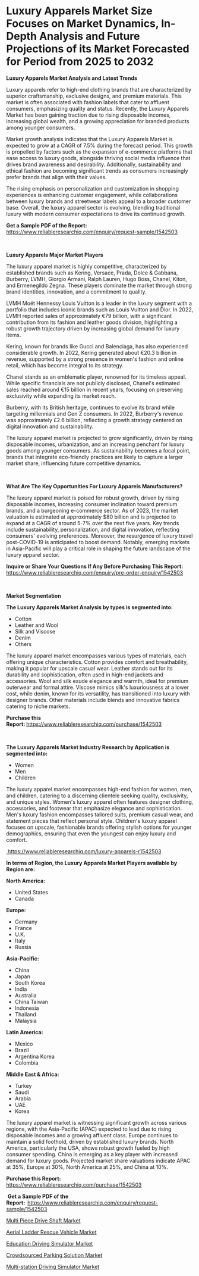 <p><h1>Luxury Apparels Market Size Focuses on Market Dynamics, In-Depth Analysis and Future Projections of its Market Forecasted for Period from 2025 to 2032</h1></p><p><strong>Luxury Apparels Market Analysis and Latest Trends</strong></p>
<p><p>Luxury apparels refer to high-end clothing brands that are characterized by superior craftsmanship, exclusive designs, and premium materials. This market is often associated with fashion labels that cater to affluent consumers, emphasizing quality and status. Recently, the Luxury Apparels Market has been gaining traction due to rising disposable incomes, increasing global wealth, and a growing appreciation for branded products among younger consumers.</p><p>Market growth analysis indicates that the Luxury Apparels Market is expected to grow at a CAGR of 7.5% during the forecast period. This growth is propelled by factors such as the expansion of e-commerce platforms that ease access to luxury goods, alongside thriving social media influence that drives brand awareness and desirability. Additionally, sustainability and ethical fashion are becoming significant trends as consumers increasingly prefer brands that align with their values. </p><p>The rising emphasis on personalization and customization in shopping experiences is enhancing customer engagement, while collaborations between luxury brands and streetwear labels appeal to a broader customer base. Overall, the luxury apparel sector is evolving, blending traditional luxury with modern consumer expectations to drive its continued growth.</p></p>
<p><strong>Get a Sample PDF of the Report:&nbsp;</strong> <a href="https://www.reliableresearchiq.com/enquiry/request-sample/1542503?utm_campaign=2196&utm_medium=2&utm_source=Github&utm_content=ia&utm_term=06022025&utm_id=luxury-apparels">https://www.reliableresearchiq.com/enquiry/request-sample/1542503</a></p>
<p>&nbsp;</p>
<p><strong>Luxury Apparels Major Market Players</strong></p>
<p><p>The luxury apparel market is highly competitive, characterized by established brands such as Kering, Versace, Prada, Dolce & Gabbana, Burberry, LVMH, Giorgio Armani, Ralph Lauren, Hugo Boss, Chanel, Kiton, and Ermenegildo Zegna. These players dominate the market through strong brand identities, innovation, and a commitment to quality.</p><p>LVMH Moët Hennessy Louis Vuitton is a leader in the luxury segment with a portfolio that includes iconic brands such as Louis Vuitton and Dior. In 2022, LVMH reported sales of approximately €79 billion, with a significant contribution from its fashion and leather goods division, highlighting a robust growth trajectory driven by increasing global demand for luxury items.</p><p>Kering, known for brands like Gucci and Balenciaga, has also experienced considerable growth. In 2022, Kering generated about €20.3 billion in revenue, supported by a strong presence in women's fashion and online retail, which has become integral to its strategy.</p><p>Chanel stands as an emblematic player, renowned for its timeless appeal. While specific financials are not publicly disclosed, Chanel's estimated sales reached around €15 billion in recent years, focusing on preserving exclusivity while expanding its market reach.</p><p>Burberry, with its British heritage, continues to evolve its brand while targeting millennials and Gen Z consumers. In 2022, Burberry's revenue was approximately £2.6 billion, reflecting a growth strategy centered on digital innovation and sustainability.</p><p>The luxury apparel market is projected to grow significantly, driven by rising disposable incomes, urbanization, and an increasing penchant for luxury goods among younger consumers. As sustainability becomes a focal point, brands that integrate eco-friendly practices are likely to capture a larger market share, influencing future competitive dynamics.</p></p>
<p>&nbsp;</p>
<p><strong>What Are The Key Opportunities For Luxury Apparels Manufacturers?</strong></p>
<p><p>The luxury apparel market is poised for robust growth, driven by rising disposable incomes, increasing consumer inclination toward premium brands, and a burgeoning e-commerce sector. As of 2023, the market valuation is estimated at approximately $80 billion and is projected to expand at a CAGR of around 5-7% over the next five years. Key trends include sustainability, personalization, and digital innovation, reflecting consumers' evolving preferences. Moreover, the resurgence of luxury travel post-COVID-19 is anticipated to boost demand. Notably, emerging markets in Asia-Pacific will play a critical role in shaping the future landscape of the luxury apparel sector.</p></p>
<p><strong>Inquire or Share Your Questions If Any Before Purchasing This Report:</strong> <a href="https://www.reliableresearchiq.com/enquiry/pre-order-enquiry/1542503?utm_campaign=2196&utm_medium=2&utm_source=Github&utm_content=ia&utm_term=06022025&utm_id=luxury-apparels">https://www.reliableresearchiq.com/enquiry/pre-order-enquiry/1542503</a></p>
<p>&nbsp;</p>
<p><strong>Market Segmentation</strong></p>
<p><strong>The Luxury Apparels Market Analysis by types is segmented into:</strong></p>
<p><ul><li>Cotton</li><li>Leather and Wool</li><li>Silk and Viscose</li><li>Denim</li><li>Others</li></ul></p>
<p><p>The luxury apparel market encompasses various types of materials, each offering unique characteristics. Cotton provides comfort and breathability, making it popular for upscale casual wear. Leather stands out for its durability and sophistication, often used in high-end jackets and accessories. Wool and silk exude elegance and warmth, ideal for premium outerwear and formal attire. Viscose mimics silk's luxuriousness at a lower cost, while denim, known for its versatility, has transitioned into luxury with designer brands. Other materials include blends and innovative fabrics catering to niche markets.</p></p>
<p><strong>Purchase this Report:&nbsp;</strong><a href="https://www.reliableresearchiq.com/purchase/1542503?utm_campaign=2196&utm_medium=2&utm_source=Github&utm_content=ia&utm_term=06022025&utm_id=luxury-apparels">https://www.reliableresearchiq.com/purchase/1542503</a></p>
<p>&nbsp;</p>
<p><strong>The Luxury Apparels Market Industry Research by Application is segmented into:</strong></p>
<p><ul><li>Women</li><li>Men</li><li>Children</li></ul></p>
<p><p>The luxury apparel market encompasses high-end fashion for women, men, and children, catering to a discerning clientele seeking quality, exclusivity, and unique styles. Women's luxury apparel often features designer clothing, accessories, and footwear that emphasize elegance and sophistication. Men's luxury fashion encompasses tailored suits, premium casual wear, and statement pieces that reflect personal style. Children's luxury apparel focuses on upscale, fashionable brands offering stylish options for younger demographics, ensuring that even the youngest can enjoy luxury and comfort.</p></p>
<p><a href="https://www.reliableresearchiq.com/luxury-apparels-r1542503?utm_campaign=2196&utm_medium=2&utm_source=Github&utm_content=ia&utm_term=06022025&utm_id=luxury-apparels">&nbsp;https://www.reliableresearchiq.com/luxury-apparels-r1542503</a></p>
<p><strong>In terms of Region, the Luxury Apparels Market Players available by Region are:</strong></p>
<p>
    <p> <strong> North America: </strong>
        <ul>
            <li>United States</li>
            <li>Canada</li>
        </ul>
        </p> 
    <p> <strong> Europe: </strong>
        <ul>
            <li>Germany</li>
            <li>France</li>
            <li>U.K.</li>
            <li>Italy</li>
            <li>Russia</li>
        </ul>
        </p> 
    <p> <strong> Asia-Pacific: </strong>
        <ul>
            <li>China</li>
            <li>Japan</li>
            <li>South Korea</li>
            <li>India</li>
            <li>Australia</li>
            <li>China Taiwan</li>
            <li>Indonesia</li>
            <li>Thailand</li>
            <li>Malaysia</li>
        </ul>
        </p> 
    <p> <strong> Latin America: </strong>
        <ul>
            <li>Mexico</li>
            <li>Brazil</li>
            <li>Argentina Korea</li>
            <li>Colombia</li>
        </ul>
        </p> 
    <p> <strong> Middle East & Africa: </strong>
        <ul>
            <li>Turkey</li>
            <li>Saudi</li>
            <li>Arabia</li>
            <li>UAE</li>
            <li>Korea</li>
        </ul>
    </p>
    </p>
<p><p>The luxury apparel market is witnessing significant growth across various regions, with the Asia-Pacific (APAC) expected to lead due to rising disposable incomes and a growing affluent class. Europe continues to maintain a solid foothold, driven by established luxury brands. North America, particularly the USA, shows robust growth fueled by high consumer spending. China is emerging as a key player with increased demand for luxury goods. Projected market share valuations indicate APAC at 35%, Europe at 30%, North America at 25%, and China at 10%.</p></p>
<p><strong>Purchase this Report: </strong><a href="https://www.reliableresearchiq.com/purchase/1542503?utm_campaign=2196&utm_medium=2&utm_source=Github&utm_content=ia&utm_term=06022025&utm_id=luxury-apparels">https://www.reliableresearchiq.com/purchase/1542503</a></p>
<p>&nbsp;<strong>Get a Sample PDF of the Report:&nbsp;&nbsp;</strong><a href="https://www.reliableresearchiq.com/enquiry/request-sample/1542503?utm_campaign=2196&utm_medium=2&utm_source=Github&utm_content=ia&utm_term=06022025&utm_id=luxury-apparels">https://www.reliableresearchiq.com/enquiry/request-sample/1542503</a></p>
<p><strong></strong></p>
<p><p><a href="https://www.linkedin.com/pulse/multi-piece-drive-shaft-market-global-regional-analysis-focus-0mtjf?utm_campaign=2196&utm_medium=2&utm_source=Github&utm_content=ia&utm_term=06022025&utm_id=luxury-apparels">Multi Piece Drive Shaft Market</a></p><p><a href="https://www.linkedin.com/pulse/aerial-ladder-rescue-vehicle-market-analysis-report-2025-2032-9b6je?utm_campaign=2196&utm_medium=2&utm_source=Github&utm_content=ia&utm_term=06022025&utm_id=luxury-apparels">Aerial Ladder Rescue Vehicle Market</a></p><p><a href="https://www.linkedin.com/pulse/education-driving-simulator-market-report-size-revenue-forecast-tttte?utm_campaign=2196&utm_medium=2&utm_source=Github&utm_content=ia&utm_term=06022025&utm_id=luxury-apparels">Education Driving Simulator Market</a></p><p><a href="https://www.linkedin.com/pulse/forecasting-crowdsourced-parking-solution-market-102-cagr-hqjwe?utm_campaign=2196&utm_medium=2&utm_source=Github&utm_content=ia&utm_term=06022025&utm_id=luxury-apparels">Crowdsourced Parking Solution Market</a></p><p><a href="https://www.linkedin.com/pulse/revenue-market-growth-insights-multi-station-driving-simulator-gmtwe?utm_campaign=2196&utm_medium=2&utm_source=Github&utm_content=ia&utm_term=06022025&utm_id=luxury-apparels">Multi-station Driving Simulator Market</a></p></p>